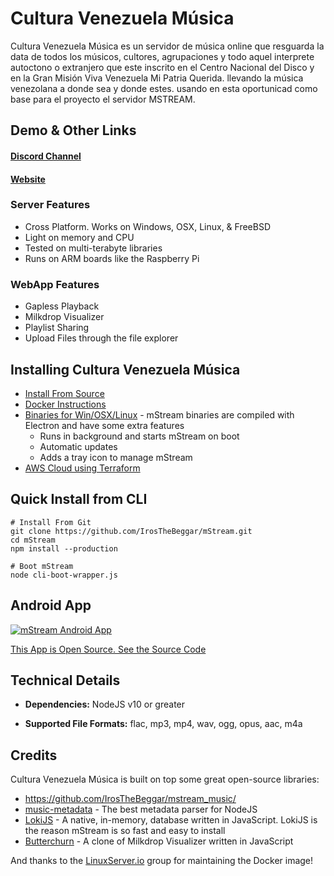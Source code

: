 # Cultura Venezuela Música

Cultura Venezuela Música es un servidor de música online que resguarda la data de todos los músicos, cultores, agrupaciones y todo aquel interprete autoctono o extranjero que este inscrito en el Centro Nacional del Disco y en la Gran Misión Viva Venezuela Mi Patria Querida. llevando la música venezolana a donde sea y donde estes. usando en esta oportunicad como base para el proyecto el servidor MSTREAM.

## Demo & Other Links

#### [Discord Channel](https://discord.gg/AM896Rr)

#### [Website](https:)

### Server Features
* Cross Platform. Works on Windows, OSX, Linux, & FreeBSD
* Light on memory and CPU
* Tested on multi-terabyte libraries
* Runs on ARM boards like the Raspberry Pi

### WebApp Features
* Gapless Playback
* Milkdrop Visualizer
* Playlist Sharing
* Upload Files through the file explorer

## Installing Cultura Venezuela Música

* [Install From Source](docs/install.md)
* [Docker Instructions](https://github.com/linuxserver/docker-mstream)
* [Binaries for Win/OSX/Linux](https://mstream.io/server) - mStream binaries are compiled with Electron and have some extra features
  - Runs in background and starts mStream on boot
  - Automatic updates
  - Adds a tray icon to manage mStream
* [AWS Cloud using Terraform](https://gitlab.com/SiliconTao-Systems/nova)

## Quick Install from CLI

```shell
# Install From Git
git clone https://github.com/IrosTheBeggar/mStream.git
cd mStream
npm install --production

# Boot mStream
node cli-boot-wrapper.js
```

## Android App

[![mStream Android App](https://play.google.com/intl/en_us/badges/images/generic/en_badge_web_generic.png)](https://play.google.com/store/apps/details?id=mstream.music&hl=en_US&gl=US)

[This App is Open Source. See the Source Code](https://github.com/IrosTheBeggar/mstream_music/releases)

## Technical Details

* **Dependencies:** NodeJS v10 or greater

* **Supported File Formats:** flac, mp3, mp4, wav, ogg, opus, aac, m4a

## Credits

Cultura Venezuela Música
is built on top some great open-source libraries:

* https://github.com/IrosTheBeggar/mstream_music/
* [music-metadata](https://github.com/Borewit/music-metadata) - The best metadata parser for NodeJS
* [LokiJS](https://github.com/techfort/LokiJS) - A native, in-memory, database written in JavaScript.  LokiJS is the reason mStream is so fast and easy to install
* [Butterchurn](https://github.com/jberg/butterchurn) - A clone of Milkdrop Visualizer written in JavaScript

And thanks to the [LinuxServer.io](https://www.linuxserver.io/) group for maintaining the Docker image!
